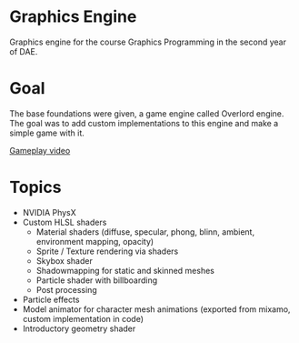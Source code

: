 # Graphics Engine

Graphics engine for the course Graphics Programming in the second year of DAE.

# Goal

The base foundations were given, a game engine called Overlord engine. The goal was to add custom implementations to this engine and make a simple game with it.

[Gameplay video](https://vimeo.com/563656610)

# Topics

* NVIDIA PhysX
* Custom HLSL shaders
  * Material shaders (diffuse, specular, phong, blinn, ambient, environment mapping, opacity)
  * Sprite / Texture rendering via shaders
  * Skybox shader
  * Shadowmapping for static and skinned meshes
  * Particle shader with billboarding
  * Post processing
* Particle effects
* Model animator for character mesh animations (exported from mixamo, custom implementation in code)
* Introductory geometry shader
